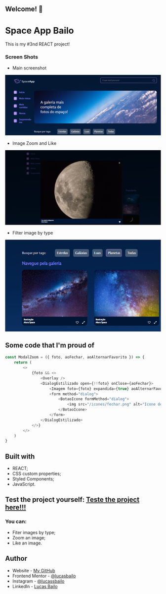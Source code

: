 ## Welcome! 👋

# Space App Bailo

This is my #3nd REACT project!

### Screen Shots
- Main screenshot

![](./public/SS/Home.png)

- Image Zoom and Like

![](./public/SS/Zomm.png)

- Filter image by type

![](./public/SS/filter.png)


## Some code that I'm proud of
```js
const ModalZoom = ({ foto, aoFechar, aoAlternarFavorito }) => {
    return (
        <>
            {foto && <>
                <Overlay />
                <DialogEstilizado open={!!foto} onClose={aoFechar}>
                    <Imagem foto={foto} expandida={true} aoAlternarFavorito={aoAlternarFavorito}/>
                    <form method="dialog">
                        <BotaoIcone formMethod="dialog">
                            <img src="/icones/fechar.png" alt="Icone de fechar" />
                        </BotaoIcone>
                    </form>
                </DialogEstilizado>
            </>}
        </>
    )
}
```

## Built with

- REACT;
- CSS custom properties;
- Styled Components;
- JavaScript.

## Test the project yourself: [Teste the project here!!!](https://space-app-bailo.vercel.app/)

### You can:

- Fiter images by type;
- Zoom an image;
- Like an image.

## Author

- Website - [My GitHub](https://github.com/lucasbailo)
- Frontend Mentor - [@lucasbailo](https://www.frontendmentor.io/profile/lucasbailo)
- Instagram - [@lucassbailo](https://www.instagram.com/lucassbailo/)
- LinkedIn - [Lucas Bailo](https://www.linkedin.com/in/lcsbailo)